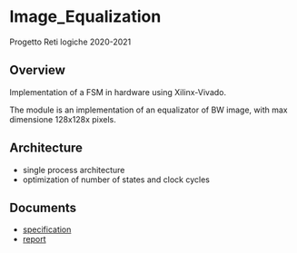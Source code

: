 # Image_Equalization
Progetto Reti logiche 2020-2021

## Overview
Implementation of a FSM in hardware using Xilinx-Vivado.

The module is an implementation of an equalizator of BW image, with max dimensione 128x128x pixels.

## Architecture
- single process architecture
- optimization of number of states and clock cycles

## Documents
* [specification](https://github.com/LorenzoMotelli/Image_Equalization/blob/main/Documents/Specifica%20Progetto%20%20AA%202020-2021.pdf)
* [report](https://github.com/LorenzoMotelli/Image_Equalization/blob/main/Documents/Report%20(ITA).pdf)
